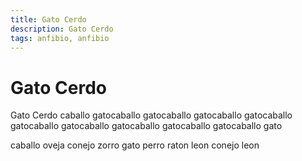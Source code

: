 ```yaml
---
title: Gato Cerdo
description: Gato Cerdo
tags: anfibio, anfibio
---
```


# Gato Cerdo

Gato Cerdo caballo gatocaballo gatocaballo gatocaballo gatocaballo gatocaballo gatocaballo gatocaballo gatocaballo gatocaballo gato

caballo oveja conejo zorro gato perro raton leon conejo leon